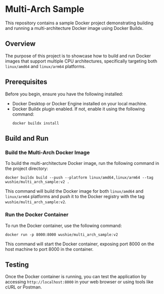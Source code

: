 # Multi-Arch Sample

This repository contains a sample Docker project demonstrating building and running a multi-architecture Docker image using Docker Buildx.

## Overview

The purpose of this project is to showcase how to build and run Docker images that support multiple CPU architectures, specifically targeting both `linux/amd64` and `linux/arm64` platforms.

## Prerequisites

Before you begin, ensure you have the following installed:

- Docker Desktop or Docker Engine installed on your local machine.
- Docker Buildx plugin enabled. If not, enable it using the following command:
  ```
  docker buildx install
  ```

## Build and Run

### Build the Multi-Arch Docker Image

To build the multi-architecture Docker image, run the following command in the project directory:

```
docker buildx build --push --platform linux/amd64,linux/arm64 --tag wushie/multi_arch_sample:v2 .
```

This command will build the Docker image for both `linux/amd64` and `linux/arm64` platforms and push it to the Docker registry with the tag `wushie/multi_arch_sample:v2`.

### Run the Docker Container

To run the Docker container, use the following command:

```
docker run -p 8000:8000 wushie/multi_arch_sample:v2
```

This command will start the Docker container, exposing port 8000 on the host machine to port 8000 in the container.

## Testing

Once the Docker container is running, you can test the application by accessing `http://localhost:8000` in your web browser or using tools like cURL or Postman.